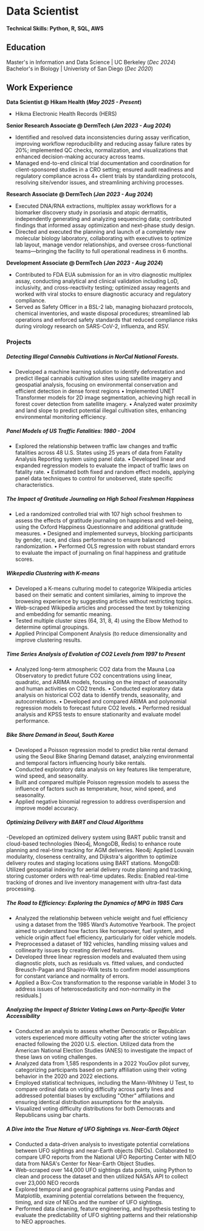 # Data Scientist
#### Technical Skills: Python, R, SQL, AWS

## Education
Master's in Information and Data Science | UC Berkeley (_Dec 2024_)
Bachelor's in Biology | Univeristy of San Diego (_Dec 2020_)

## Work Experience
**Data Scientist @ Hikam Health (_May 2025 - Present_)**
- Hikma Electronic Health Records (HERS)
  
**Senior Research Associate @ DermTech (_Jan 2023 - Aug 2024_)**
- Identified and resolved data inconsistencies during assay verification, improving workflow reproducibility and reducing assay failure rates by 20%; implemented QC checks, normalization, and visualizations that enhanced decision-making accuracy across teams.
- Managed end-to-end clinical trial documentation and coordination for client-sponsored studies in a CRO setting; ensured audit readiness and regulatory compliance across 4+ client trials by standardizing protocols, resolving site/vendor issues, and streamlining archiving processes.

**Research Associate @ DermTech (_Jan 2023 - Aug 2024_)**
- Executed DNA/RNA extractions, multiplex assay workflows for a biomarker discovery study in psoriasis and atopic dermatitis, independently generating and analyzing sequencing data; contributed findings that informed assay optimization and next-phase study design.
- Directed and executed the planning and launch of a completely new molecular biology laboratory, collaborating with executives to optimize lab layout, manage vendor relationships, and oversee cross-functional teams—bringing the facility to full operational readiness in 6 months.

**Development Associate @ DermTech (_Jan 2023 - Aug 2024_)**
- Contributed to FDA EUA submission for an in vitro diagnostic multiplex assay, conducting analytical and clinical validation including LoD, inclusivity, and cross-reactivity testing; optimized assay reagents and worked with viral stocks to ensure diagnostic accuracy and regulatory compliance.
- Served as Safety Officer in a BSL-2 lab, managing biohazard protocols, chemical inventories, and waste disposal procedures; streamlined lab operations and enforced safety standards that reduced compliance risks during virology research on SARS-CoV-2, influenza, and RSV.

### Projects 
##### Detecting Illegal Cannabis Cultivations in NorCal National Forests.
- Developed a machine learning solution to identify deforestation and predict illegal cannabis cultivation sites using satellite imagery and geospatial analysis, focusing on environmental conservation and efficient detection in dense forest regions
•	Implemented UNET Transformer models for 2D image segmentation, achieving high recall in forest cover detection from satellite imagery.
•	Analyzed water proximity and land slope to predict potential illegal cultivation sites, enhancing environmental monitoring efficiency. 

##### Panel Models of US Traffic Fatalities: 1980 - 2004
- Explored the relationship between traffic law changes and traffic fatalities across 48 U.S. States using 25 years of data from Fatality Analysis Reporting system using panel data.
•	Developed linear and expanded regression models to evaluate the impact of traffic laws on fatality rate.
•	Estimated both fixed and random effect models, applying panel data techniques to control for unobserved, state specific characteristics.

##### The Impact of Gratitude Journaling on High School Freshman Happiness
- Led a randomized controlled trial with 107 high school freshmen to assess the effects of gratitude journaling on happiness and well-being, using the Oxford Happiness Questionnaire and additional gratitude measures.
•	Designed and implemented surveys, blocking participants by gender, race, and class performance to ensure balanced randomization.
•	Performed OLS regression with robust standard errors to evaluate the impact of journaling on final happiness and gratitude scores.

##### Wikepedia Clustering with K-means
- Developed a K-means culturing model to categorize Wikipedia articles based on their sematic and content similaries, aiming to improve the browesing experience by suggesting articles without restricting topics.
- Web-scraped Wikipedia articles and processed the text by tokenizing and embedding for semantic meaning.
- Tested multiple cluster sizes (64, 31, 8, 4) using the Elbow Method to determine optimal groupings.
- Applied Principal Component Analysis (to reduce dimensionality and improve clustering results.

##### Time Series Analysis of Evolution of CO2 Levels from 1997 to Present
- Analyzed long-term atmospheric CO2 data from the Mauna Loa Observatory to predict future CO2 concentrations using linear, quadratic, and ARIMA models, focusing on the impact of seasonality and human activities on CO2 trends.
•	Conducted exploratory data analysis on historical CO2 data to identify trends, seasonality, and autocorrelations.
•	Developed and compared ARIMA and polynomial regression models to forecast future CO2 levels.
•	Performed residual analysis and KPSS tests to ensure stationarity and evaluate model performance.

##### Bike Share Demand in Seoul, South Korea
- Developed a Poisson regression model to predict bike rental demand using the Seoul Bike Sharing Demand dataset, analyzing environmental and temporal factors influencing hourly bike rentals.
- Conducted exploratory data analysis on key features like temperature, wind speed, and seasonality.
- Built and compared multiple Poisson regression models to assess the influence of factors such as temperature, hour, wind speed, and seasonality.
- Applied negative binomial regression to address overdispersion and improve model accuracy.

##### Optimizing Delivery with BART and Cloud Algorithms
-Developed an optimized delivery system using BART public transit and cloud-based technologies (Neo4j, MongoDB, Redis) to enhance route planning and real-time tracking for AGM deliveries.
Neo4j: Applied Louvain modularity, closeness centrality, and Dijkstra's algorithm to optimize delivery routes and staging locations using BART stations.
MongoDB: Utilized geospatial indexing for aerial delivery route planning and tracking, storing customer orders with real-time updates.
Redis: Enabled real-time tracking of drones and live inventory management with ultra-fast data processing.

##### The Road to Efficiency: Exploring the Dynamics of MPG in 1985 Cars
- Analyzed the relationship between vehicle weight and fuel efficiency using a dataset from the 1985 Ward’s Automotive Yearbook. The project aimed to understand how factors like horsepower, fuel system, and vehicle origin affect fuel efficiency, particularly for older vehicle models.
- Preprocessed a dataset of 192 vehicles, handling missing values and collinearity issues by creating derived features.
- Developed three linear regression models and evaluated them using diagnostic plots, such as residuals vs. fitted values, and conducted Breusch-Pagan and Shapiro-Wilk tests to confirm model assumptions for constant variance and normality of errors.
- Applied a Box-Cox transformation to the response variable in Model 3 to address issues of heteroscedasticity and non-normality in the residuals.]

##### Analyzing the Impact of Stricter Voting Laws on Party-Specific Voter Accessibility
- Conducted an analysis to assess whether Democratic or Republican voters experienced more difficulty voting after the stricter voting laws enacted following the 2020 U.S. election. Utilized data from the American National Election Studies (ANES) to investigate the impact of these laws on voting challenges.
- Analyzed data from 1,585 respondents in a 2022 YouGov pilot survey, categorizing participants based on party affiliation using their voting behavior in the 2020 and 2022 elections.
- Employed statistical techniques, including the Mann-Whitney U Test, to compare ordinal data on voting difficulty across party lines and addressed potential biases by excluding "Other" affiliations and ensuring identical distribution assumptions for the analysis.
- Visualized voting difficulty distributions for both Democrats and Republicans using bar charts.

##### A Dive into the True Nature of UFO Sightings vs. Near-Earth Object
- Conducted a data-driven analysis to investigate potential correlations between UFO sightings and near-Earth objects (NEOs). Collaborated to compare UFO reports from the National UFO Reporting Center with NEO data from NASA's Center for Near-Earth Object Studies.
- Web-scraped over 144,000 UFO sightings data points, using Python to clean and process the dataset and then utilized NASA’s API to collect over 23,000 NEO records
- Explored temporal and geographical patterns using Pandas and Matplotlib, examining potential correlations between the frequency, timing, and size of NEOs and the number of UFO sightings.
- Performed data cleaning, feature engineering, and hypothesis testing to evaluate the predictability of UFO sighting patterns and their relationship to NEO approaches.

